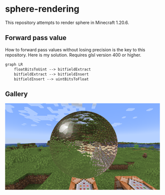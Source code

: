 # sphere-rendering

This repository attempts to render sphere in Minecraft 1.20.6.

## Forward pass value

How to forward pass values without losing precision is the key to this repository. Here is my solution. Requires glsl version 400 or higher.
```mermaid
graph LR
	floatBitsToUint --> bitfieldExtract
	bitfieldExtract --> bitfieldInsert
	bitfieldInsert --> uintBitsToFloat
```

## Gallery

![0](img/2024-06-10_17.13.45.png)
